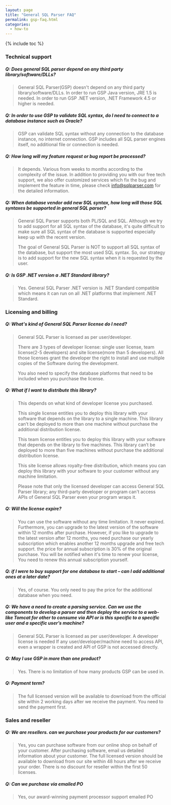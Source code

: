 ```yaml
---
layout: page
title: "General SQL Parser FAQ"
permalink: gsp-faq.html
categories:
  - how-to
---
```


{% include toc %}

### Technical support

##### Q: Does general SQL parser depend on any third party library/software/DLLs?
> General SQL Parser(GSP) doesn't depend on any third party library/software/DLLs.  In order to run GSP Java version, JRE 1.5 is needed. In order to run GSP .NET version, .NET Framework 4.5 or higher is needed.

##### Q: In order to use GSP to validate SQL syntax, do I need to connect to a database instance such as Oracle?
> GSP can validate SQL syntax without any connection to the database instance, no internet connection. GSP includes all SQL parser engines itself, no additional file or connection is needed.

##### Q: How long will my feature request or bug report be processed?
> It depends. Various from weeks to months according to the complexity of the issue. 
> In addition to providing you with our free tech support, 
> we also offer customized services which fix the bug and implement the feature in time, please check info@sqlparser.com for the detailed information.

##### Q: When database vendor add new SQL syntax, how long will those SQL syntaxes be supported in general SQL parser?
> General SQL Parser supports both PL/SQL and SQL. Although we try to add support for all SQL syntax of the database, it's quite difficult to make sure all SQL syntax of the database is supported especially keep up with the recent version. 
> 
> The goal of General SQL Parser is NOT to support all SQL syntax of the database, but support the most used SQL syntax. So, our strategy is to add support for the new SQL syntax when it is requested by the user.

##### Q: Is GSP .NET version a .NET Standard library?
> Yes. General SQL Parser .NET version is .NET Standard compatible which means it can run on all .NET platforms that implement .NET Standard.

### Licensing and billing

##### Q: What's kind of General SQL Parser license do I need?
> General SQL Parser is licensed as per user/developer. 
>
> There are 3 types of developer license: single user license, team license(2-5 developers) and site license(more than 5 developers). 
All those licenses grant the developer the right to install and use multiple copies of the Software during the development. 
>
>You also need to specify the database platforms that need to be included when you purchase the license.
>

##### Q: What if I want to distribute this library?
> This depends on what kind of developer license you purchased.
> 
> This single license entitles you to deploy this library with your software that depends on the library to a single machine. This library can’t be deployed to more than one machine without purchase the additional distribution license.
>
> This team license entitles you to deploy this library with your software that depends on the library to five machines. This library can’t be deployed to more than five machines without purchase the additional distribution license.
>
> This site license allows royalty-free distribution, which means you can deploy this library with your software to your customer without any machine limitation.
>
> Please note that only the licensed developer can access General SQL Parser library; any third-party developer or program can't access APIs of General SQL Parser even your program wraps it.

##### Q: Will the license expire?
> You can use the software without any time limitation. It never expired. Furthermore, you can upgrade to the latest version of the software within 12 months after purchase.
> However, if you like to upgrade to the latest version after 12 months, you need purchase our yearly subscription which enables another 12 months upgrade and free tech support.
> the price for annual subscription is 30% of the original purchase. You will be notified when it's time to renew your license, You need to renew this annual subscription yourself.

##### Q: if I were to buy support for one database to start – can I add additional ones at a later date?
> Yes, of course. You only need to pay the price for the additional database when you need.

##### Q: We have a need to create a parsing service. Can we use the components to develop a parser and then deploy the service to a web-like Tomcat for other to consume via API or is this specific to a specific user and a  specific user’s machine?
> General SQL Parser is licensed as per user/developer. A developer license is needed If any user/developer/machine need to access API, even a wrapper is created and API of GSP is not accessed directly. 

##### Q: May I use GSP in more than one product?
> Yes. There is no limitation of how many products GSP can be used in.

##### Q: Payment term?
> The full licensed version will be available to download from the official site within 2 working days after we receive the payment. You need to send the payment first.
  
### Sales and reseller

##### Q: We are resellers. can we purchase your products for our customers?
> Yes, you can purchase software from our online shop on behalf of your customer. After purchasing software, email us detailed information about your customer. The full licensed version should be available to download from our site within 48 hours after we receive your order. 
There is no discount for reseller within the first 50 licenses.

##### Q: Can we purchase via emailed PO
> Yes, our  award-winning payment processor support emailed PO